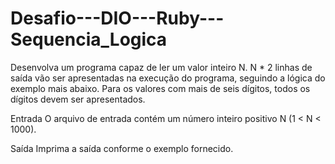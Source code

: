 # Desafio---DIO---Ruby---Sequencia_Logica
Desenvolva um programa capaz de ler um valor inteiro N. N * 2 linhas de saída  vão ser apresentadas na execução do programa, seguindo a lógica do exemplo mais  abaixo. Para os valores com mais de seis dígitos, todos os dígitos devem  ser apresentados.    

Entrada    O arquivo de entrada contém um número inteiro positivo N (1 &lt; N &lt; 1000).    

Saída    Imprima a saída conforme o exemplo fornecido.
